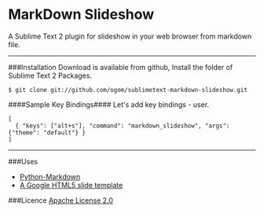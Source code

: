 MarkDown Slideshow
==================

A Sublime Text 2 plugin for slideshow in your web browser from markdown file.

---

###Installation
Download is available from github, Install the folder of Sublime Text 2 Packages.

    $ git clone git://github.com/ogom/sublimetext-markdown-slideshow.git


####Sample Key Bindings####
Let's add key bindings - user.

    [
      { "keys": ["alt+s"], "command": "markdown_slideshow", "args": {"theme": "default"} }
    ]

---

###Uses
* [Python-Markdown](https://github.com/waylan/Python-Markdown)
* [A Google HTML5 slide template](http://code.google.com/p/html5slides/)


###Licence
[Apache License 2.0](http://www.apache.org/licenses/LICENSE-2.0)
